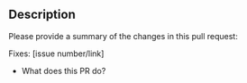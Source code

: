 ## Description

Please provide a summary of the changes in this pull request:

Fixes: [issue number/link]

- What does this PR do?
